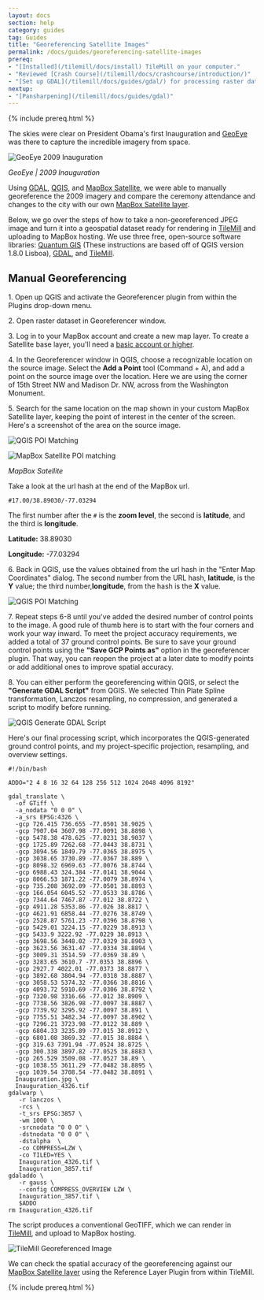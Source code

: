 ```yaml
---
layout: docs
section: help
category: guides
tag: Guides
title: "Georeferencing Satellite Images"
permalink: /docs/guides/georeferencing-satellite-images
prereq:
- "[Installed](/tilemill/docs/install) TileMill on your computer."
- "Reviewed [Crash Course](/tilemill/docs/crashcourse/introduction/)"
- "[Set up GDAL](/tilemill/docs/guides/gdal/) for processing raster data in the terminal."
nextup:
- "[Pansharpening](/tilemill/docs/guides/gdal)"
---
```


{% include prereq.html %}

The skies were clear on President Obama's first Inauguration and  [GeoEye](http://geoeye.com/CorpSite/) was there to capture the incredible imagery from space.

![GeoEye 2009 Inauguration](http://farm9.staticflickr.com/8354/8380566083_f2e66936a9_o.jpg)

*GeoEye | 2009 Inauguration*
<!--more-->

Using [GDAL](http://www.gdal.org/), [QGIS](http://www.qgis.org), and [MapBox Satellite](http://mapbox.com/blog/mapbox-satellite/), we were able to manually georeference the 2009 imagery and compare the ceremony attendance and changes to the city with our own [MapBox Satellite layer](http://mapbox.com/blog/mapbox-satellite/). 

Below, we go over the steps of how to take a non-georeferenced JPEG image and turn it into a geospatial dataset ready for rendering in [TileMill](http://mapbox.com/tilemill/) and uploading to MapBox hosting. We use three free, open-source software libraries: [Quantum GIS](http://hub.qgis.org/projects/quantum-gis/wiki/Download) (These instructions are based off of QGIS version 1.8.0 Lisboa), [GDAL](http://www.gdal.org/), and [TileMill](http://mapbox.com/tilemill/).

## Manual Georeferencing ##

1\. Open up QGIS and activate the Georeferencer plugin from within the Plugins drop-down menu.

2\. Open raster dataset in Georeferencer window.

3\. Log in to your MapBox account and create a new map layer. To create a Satellite base layer, you'll need a [basic account or higher](http://mapbox.com/plans/). 

4\. In the Georeferencer window in QGIS, choose a recognizable location on the source image. Select the **Add a Point** tool (Command + A), and add a point on the source image over the location. Here we are using the corner of 15th Street NW and Madison Dr. NW, across from the Washington Monument.

5\. Search for the same location on the map shown in your custom MapBox Satellite layer, keeping the point of interest in the center of the screen.  Here's a screenshot of the area on the source image.

![QGIS POI Matching](http://farm9.staticflickr.com/8046/8380963926_b3a0689e17_b.jpg)

![MapBox Satellite POI matching](http://farm9.staticflickr.com/8196/8383025229_89875305ce_b.jpg)


*MapBox Satellite*


Take a look at the url hash at the end of the MapBox url.


    #17.00/38.89030/-77.03294


The first number after the <code>#</code> is the **zoom level**, the second is **latitude**, and the third is **longitude**. 

**Latitude:** 38.89030

**Longitude:** -77.03294

6\. Back in QGIS, use the values obtained from the url hash in the "Enter Map Coordinates" dialog. The second number from the URL hash, **latitude**, is the **Y** value; the third number,**longitude**, from the hash is the **X** value.

![QGIS POI Matching](http://farm9.staticflickr.com/8193/8381021830_bd4d8d81e0_b.jpg)

7\. Repeat steps 6-8 until you've added the desired number of control points to the image. A good rule of thumb here is to start with the four corners and work your way inward. To meet the project accuracy requirements, we added a total of 37 ground control points. Be sure to save your ground control points using the **"Save GCP Points as"** option in the georeferencer plugin. That way, you can reopen the project at a later date to modify points or add additional ones to improve spatial accuracy.

8\. You can either perform the georeferencing within QGIS, or select the **"Generate GDAL Script"** from QGIS. We selected Thin Plate Spline transformation, Lanczos resampling, no compression, and generated a script to modify before running. 

![QGIS Generate GDAL Script](http://farm9.staticflickr.com/8232/8381188430_f6e186bcb4_o.png)

Here's our final processing script, which incorporates the QGIS-generated ground control points, and my project-specific projection, resampling, and overview settings. 

    
    #!/bin/bash
     
    ADDO="2 4 8 16 32 64 128 256 512 1024 2048 4096 8192"
    
    gdal_translate \
      -of GTiff \
      -a_nodata "0 0 0" \
      -a_srs EPSG:4326 \
      -gcp 726.415 736.655 -77.0501 38.9025 \
      -gcp 7907.04 3607.98 -77.0091 38.8898 \
      -gcp 5478.38 478.625 -77.0231 38.9037 \
      -gcp 1725.89 7262.68 -77.0443 38.8731 \
      -gcp 3094.56 1849.79 -77.0365 38.8975 \
      -gcp 3038.65 3730.89 -77.0367 38.889 \
      -gcp 8098.32 6969.63 -77.0076 38.8744 \
      -gcp 6988.43 324.384 -77.0141 38.9044 \
      -gcp 8066.53 1871.22 -77.0079 38.8974 \
      -gcp 735.208 3692.09 -77.0501 38.8893 \
      -gcp 166.054 6045.52 -77.0533 38.8786 \
      -gcp 7344.64 7467.87 -77.012 38.8722 \
      -gcp 4911.28 5353.86 -77.026 38.8817 \
      -gcp 4621.91 6858.44 -77.0276 38.8749 \
      -gcp 2528.87 5761.23 -77.0396 38.8798 \
      -gcp 5429.01 3224.15 -77.0229 38.8913 \
      -gcp 5433.9 3222.92 -77.0229 38.8913 \
      -gcp 3698.56 3448.02 -77.0329 38.8903 \
      -gcp 3623.56 3631.47 -77.0334 38.8894 \
      -gcp 3009.31 3514.59 -77.0369 38.89 \
      -gcp 3283.65 3610.7 -77.0353 38.8896 \
      -gcp 2927.7 4022.01 -77.0373 38.8877 \
      -gcp 3892.68 3804.94 -77.0318 38.8887 \
      -gcp 3058.53 5374.32 -77.0366 38.8816 \
      -gcp 4093.72 5910.69 -77.0306 38.8792 \
      -gcp 7320.98 3316.66 -77.012 38.8909 \
      -gcp 7738.56 3826.98 -77.0097 38.8887 \
      -gcp 7739.92 3295.92 -77.0097 38.891 \
      -gcp 7755.51 3482.34 -77.0097 38.8902 \
      -gcp 7296.21 3723.98 -77.0122 38.889 \
      -gcp 6804.33 3235.89 -77.015 38.8912 \
      -gcp 6801.08 3869.32 -77.015 38.8884 \
      -gcp 319.63 7391.94 -77.0524 38.8725 \
      -gcp 300.338 3897.82 -77.0525 38.8883 \
      -gcp 265.529 3509.08 -77.0527 38.89 \
      -gcp 1038.55 3611.29 -77.0482 38.8895 \
      -gcp 1039.54 3708.54 -77.0482 38.8891 \
      Inauguration.jpg \
      Inauguration_4326.tif
    gdalwarp \
       -r lanczos \
       -rcs \
       -t_srs EPSG:3857 \
       -wm 1000 \
       -srcnodata "0 0 0" \
       -dstnodata "0 0 0" \
       -dstalpha  \
       -co COMPRESS=LZW \
       -co TILED=YES \
       Inauguration_4326.tif \
       Inauguration_3857.tif
    gdaladdo \
       -r gauss \
       --config COMPRESS_OVERVIEW LZW \
       Inauguration_3857.tif \
       $ADDO
    rm Inauguration_4326.tif
    


The script produces a conventional GeoTIFF, which we can render in [TileMill](http://mapbox.com/tilemill/), and upload to MapBox hosting. 


![TileMill Georeferenced Image](http://farm9.staticflickr.com/8502/8380218977_f45a5a7532_o.png)

We can check the spatial accuracy of the georeferencing against our [MapBox Satellite layer](mapbox.com/blog/mapbox-satellite/) using the Reference Layer Plugin from within TileMill. 


{% include prereq.html %}